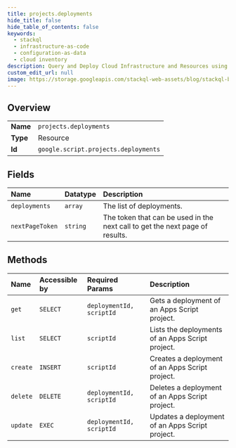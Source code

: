 ```yaml
---
title: projects.deployments
hide_title: false
hide_table_of_contents: false
keywords:
  - stackql
  - infrastructure-as-code
  - configuration-as-data
  - cloud inventory
description: Query and Deploy Cloud Infrastructure and Resources using SQL
custom_edit_url: null
image: https://storage.googleapis.com/stackql-web-assets/blog/stackql-blog-post-featured-image.png
---
```

  
    

## Overview
<table><tbody>
<tr><td><b>Name</b></td><td><code>projects.deployments</code></td></tr>
<tr><td><b>Type</b></td><td>Resource</td></tr>
<tr><td><b>Id</b></td><td><code>google.script.projects.deployments</code></td></tr>
</tbody></table>

## Fields
| Name | Datatype | Description |
|:-----|:---------|:------------|
| `deployments` | `array` | The list of deployments. |
| `nextPageToken` | `string` | The token that can be used in the next call to get the next page of results. |
## Methods
| Name | Accessible by | Required Params | Description |
|:-----|:--------------|:----------------|:------------|
| `get` | `SELECT` | `deploymentId, scriptId` | Gets a deployment of an Apps Script project. |
| `list` | `SELECT` | `scriptId` | Lists the deployments of an Apps Script project. |
| `create` | `INSERT` | `scriptId` | Creates a deployment of an Apps Script project. |
| `delete` | `DELETE` | `deploymentId, scriptId` | Deletes a deployment of an Apps Script project. |
| `update` | `EXEC` | `deploymentId, scriptId` | Updates a deployment of an Apps Script project. |
